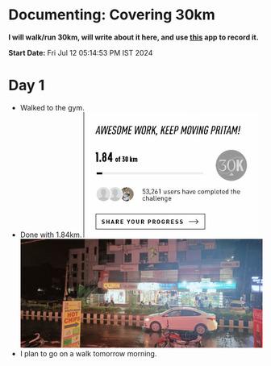 # Documenting: Covering 30km

**I will walk/run 30km, will write about it here, and use [this](https://www.runtastic.com/) app to record it.**

**Start Date:** Fri Jul 12 05:14:53 PM IST 2024

# Day 1

- Walked to the gym.
- Done with 1.84km.
![1.84km](./media/1.84km.png)
![car](./media/car_img_1.png)
- I plan to go on a walk tomorrow morning.